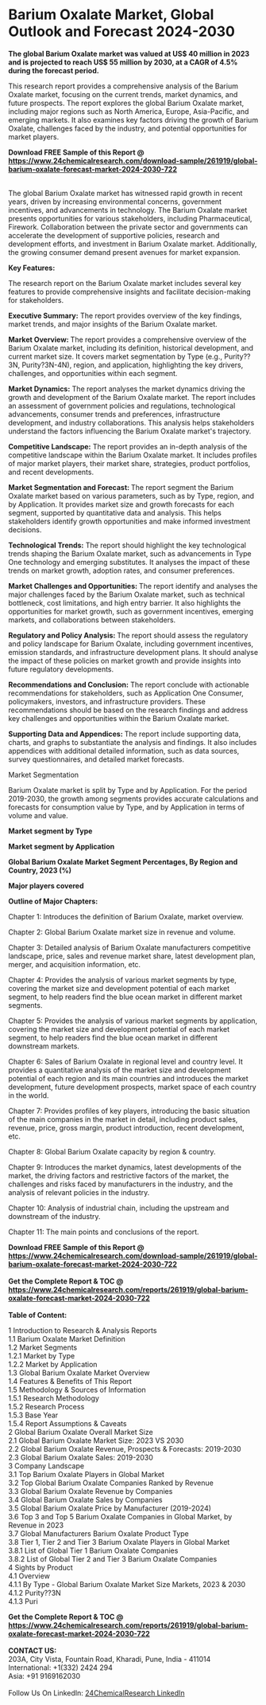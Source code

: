 <h1>Barium Oxalate Market, Global Outlook and Forecast 2024-2030</h1><p><strong>The global Barium Oxalate market was valued at US$ 40 million in 2023 and is projected to reach US$ 55 million by 2030, at a CAGR of 4.5% during the forecast period.</strong></p><p>
</p><p>This research report provides a comprehensive analysis of the Barium Oxalate market, focusing on the current trends, market dynamics, and future prospects. The report explores the global Barium Oxalate market, including major regions such as North America, Europe, Asia-Pacific, and emerging markets. It also examines key factors driving the growth of Barium Oxalate, challenges faced by the industry, and potential opportunities for market players.</p><div><b>Download FREE Sample of this Report @ 
            <a href="https://www.24chemicalresearch.com/download-sample/261919/global-barium-oxalate-forecast-market-2024-2030-722">
            https://www.24chemicalresearch.com/download-sample/261919/global-barium-oxalate-forecast-market-2024-2030-722</a></b></div><br><p>
The global Barium Oxalate market has witnessed rapid growth in recent years, driven by increasing environmental concerns, government incentives, and advancements in technology. The Barium Oxalate market presents opportunities for various stakeholders, including Pharmaceutical, Firework. Collaboration between the private sector and governments can accelerate the development of supportive policies, research and development efforts, and investment in Barium Oxalate market. Additionally, the growing consumer demand present avenues for market expansion.</p><p>
<strong>Key Features:</strong></p><p>
The research report on the Barium Oxalate market includes several key features to provide comprehensive insights and facilitate decision-making for stakeholders.</p><p>
<strong>Executive Summary:</strong> The report provides overview of the key findings, market trends, and major insights of the Barium Oxalate market.</p><p>
<strong>Market Overview: </strong>The report provides a comprehensive overview of the Barium Oxalate market, including its definition, historical development, and current market size. It covers market segmentation by Type (e.g., Purity??3N, Purity?3N-4N), region, and application, highlighting the key drivers, challenges, and opportunities within each segment.</p><p>
<strong>Market Dynamics:</strong> The report analyses the market dynamics driving the growth and development of the Barium Oxalate market. The report includes an assessment of government policies and regulations, technological advancements, consumer trends and preferences, infrastructure development, and industry collaborations. This analysis helps stakeholders understand the factors influencing the Barium Oxalate market's trajectory.</p><p>
<strong>Competitive Landscape:</strong> The report provides an in-depth analysis of the competitive landscape within the Barium Oxalate market. It includes profiles of major market players, their market share, strategies, product portfolios, and recent developments.</p><p>
<strong>Market Segmentation and Forecast: </strong>The report segment the Barium Oxalate market based on various parameters, such as by Type, region, and by Application. It provides market size and growth forecasts for each segment, supported by quantitative data and analysis. This helps stakeholders identify growth opportunities and make informed investment decisions.</p><p>
<strong>Technological Trends:</strong> The report should highlight the key technological trends shaping the Barium Oxalate market, such as advancements in Type One technology and emerging substitutes. It analyses the impact of these trends on market growth, adoption rates, and consumer preferences.</p><p>
<strong>Market Challenges and Opportunities: </strong>The report identify and analyses the major challenges faced by the Barium Oxalate market, such as technical bottleneck, cost limitations, and high entry barrier. It also highlights the opportunities for market growth, such as government incentives, emerging markets, and collaborations between stakeholders.</p><p>
<strong>Regulatory and Policy Analysis: </strong>The report should assess the regulatory and policy landscape for Barium Oxalate, including government incentives, emission standards, and infrastructure development plans. It should analyse the impact of these policies on market growth and provide insights into future regulatory developments.</p><p>
<strong>Recommendations and Conclusion:</strong> The report conclude with actionable recommendations for stakeholders, such as Application One Consumer, policymakers, investors, and infrastructure providers. These recommendations should be based on the research findings and address key challenges and opportunities within the Barium Oxalate market.</p><p>
<strong>Supporting Data and Appendices: </strong>The report include supporting data, charts, and graphs to substantiate the analysis and findings. It also includes appendices with additional detailed information, such as data sources, survey questionnaires, and detailed market forecasts.</p><p>
Market Segmentation</p><p>
Barium Oxalate market is split by Type and by Application. For the period 2019-2030, the growth among segments provides accurate calculations and forecasts for consumption value by Type, and by Application in terms of volume and value.</p><p>
<strong>Market segment by Type</strong></p><p>
</p><p>
</p><p><strong>Market segment by Application</strong></p><p>
</p><p>
</p><p><strong>Global Barium Oxalate Market Segment Percentages, By Region and Country, 2023 (%)</strong></p><p>
</p><p>
</p><p><strong>Major players covered</strong></p><p>
</p><p>
</p><p><strong>Outline of Major Chapters:</strong></p><p>
Chapter 1: Introduces the definition of Barium Oxalate, market overview.</p><p>
Chapter 2: Global Barium Oxalate market size in revenue and volume.</p><p>
Chapter 3: Detailed analysis of Barium Oxalate manufacturers competitive landscape, price, sales and revenue market share, latest development plan, merger, and acquisition information, etc.</p><p>
Chapter 4: Provides the analysis of various market segments by type, covering the market size and development potential of each market segment, to help readers find the blue ocean market in different market segments.</p><p>
Chapter 5: Provides the analysis of various market segments by application, covering the market size and development potential of each market segment, to help readers find the blue ocean market in different downstream markets.</p><p>
Chapter 6: Sales of Barium Oxalate in regional level and country level. It provides a quantitative analysis of the market size and development potential of each region and its main countries and introduces the market development, future development prospects, market space of each country in the world.</p><p>
Chapter 7: Provides profiles of key players, introducing the basic situation of the main companies in the market in detail, including product sales, revenue, price, gross margin, product introduction, recent development, etc.</p><p>
Chapter 8: Global Barium Oxalate capacity by region &amp; country.</p><p>
Chapter 9: Introduces the market dynamics, latest developments of the market, the driving factors and restrictive factors of the market, the challenges and risks faced by manufacturers in the industry, and the analysis of relevant policies in the industry.</p><p>
Chapter 10: Analysis of industrial chain, including the upstream and downstream of the industry.</p><p>
Chapter 11: The main points and conclusions of the report.</p><div><b>Download FREE Sample of this Report @ 
            <a href="https://www.24chemicalresearch.com/download-sample/261919/global-barium-oxalate-forecast-market-2024-2030-722">
            https://www.24chemicalresearch.com/download-sample/261919/global-barium-oxalate-forecast-market-2024-2030-722</a></b></div><br><div><b>Get the Complete Report & TOC @ 
            <a href="https://www.24chemicalresearch.com/reports/261919/global-barium-oxalate-forecast-market-2024-2030-722">
            https://www.24chemicalresearch.com/reports/261919/global-barium-oxalate-forecast-market-2024-2030-722</a></b></div><br>
            <b>Table of Content:</b><p>1 Introduction to Research & Analysis Reports<br />
    1.1 Barium Oxalate Market Definition<br />
    1.2 Market Segments<br />
        1.2.1 Market by Type<br />
        1.2.2 Market by Application<br />
    1.3 Global Barium Oxalate Market Overview<br />
    1.4 Features & Benefits of This Report<br />
    1.5 Methodology & Sources of Information<br />
        1.5.1 Research Methodology<br />
        1.5.2 Research Process<br />
        1.5.3 Base Year<br />
        1.5.4 Report Assumptions & Caveats<br />
2 Global Barium Oxalate Overall Market Size<br />
    2.1 Global Barium Oxalate Market Size: 2023 VS 2030<br />
    2.2 Global Barium Oxalate Revenue, Prospects & Forecasts: 2019-2030<br />
    2.3 Global Barium Oxalate Sales: 2019-2030<br />
3 Company Landscape<br />
    3.1 Top Barium Oxalate Players in Global Market<br />
    3.2 Top Global Barium Oxalate Companies Ranked by Revenue<br />
    3.3 Global Barium Oxalate Revenue by Companies<br />
    3.4 Global Barium Oxalate Sales by Companies<br />
    3.5 Global Barium Oxalate Price by Manufacturer (2019-2024)<br />
    3.6 Top 3 and Top 5 Barium Oxalate Companies in Global Market, by Revenue in 2023<br />
    3.7 Global Manufacturers Barium Oxalate Product Type<br />
    3.8 Tier 1, Tier 2 and Tier 3 Barium Oxalate Players in Global Market<br />
        3.8.1 List of Global Tier 1 Barium Oxalate Companies<br />
        3.8.2 List of Global Tier 2 and Tier 3 Barium Oxalate Companies<br />
4 Sights by Product<br />
    4.1 Overview<br />
        4.1.1 By Type - Global Barium Oxalate Market Size Markets, 2023 & 2030<br />
        4.1.2 Purity??3N<br />
        4.1.3 Puri</p><div><b>Get the Complete Report & TOC @ 
            <a href="https://www.24chemicalresearch.com/reports/261919/global-barium-oxalate-forecast-market-2024-2030-722">
            https://www.24chemicalresearch.com/reports/261919/global-barium-oxalate-forecast-market-2024-2030-722</a></b></div><br><b>CONTACT US:</b><br>
            203A, City Vista, Fountain Road, Kharadi, Pune, India - 411014<br>
            International: +1(332) 2424 294<br>
            Asia: +91 9169162030 <br><br>
            Follow Us On LinkedIn: <a href="https://www.linkedin.com/company/24chemicalresearch/">24ChemicalResearch LinkedIn</a>